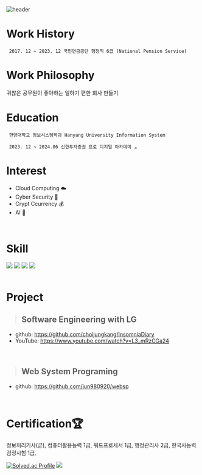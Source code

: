 ![header](https://capsule-render.vercel.app/api?text=👨‍💻👨‍💻👨‍💻&animation=fadeIn)
# Work History
     2017. 12 ~ 2023. 12 국민연금공단 행정직 6급 (National Pension Service)  
     
# Work Philosophy 

귀찮은 공무원이 좋아하는 일하기 편한 회사 만들기 


# Education
     한양대학교 정보시스템학과 Hanyang University Information System  
     
     2023. 12 ~ 2024.06 신한투자증권 프로 디지털 아카데미 ☁️
 
# Interest
- Cloud Computing ☁️  
- Cyber Security 🔐
- Crypt Ccurrency 💰
- AI 🤖
<br/>  
   
# Skill
<img src="https://img.shields.io/badge/React-61DAFB?style=for-the-badge&logo=React&logoColor=white"> <img src="https://img.shields.io/badge/SpringBoot-6DB33F?style=for-the-badge&logo=Spring-Boot&logoColor=white"> <img src="https://img.shields.io/badge/C++-00599C?style=for-the-badge&logo=C%2B%2B&logoColor=white"/> <img src="https://img.shields.io/badge/Python-3776AB?style=for-the-badge&logo=Python&logoColor=white">   
<br/>

# Project
> ## Software Engineering with LG  
- github: https://github.com/choijungkang/InsomniaDiary  
- YouTube: https://www.youtube.com/watch?v=L3_mRzCGa24    

<br/>

> ## Web System Programing  
- github: https://github.com/jun980920/websp    

<br/>

# Certification🏆
정보처리기사(곧), 컴퓨터활용능력 1급, 워드프로세서 1급, 행정관리사 2급, 한국사능력검정시험 1급,   

  
[![Solved.ac Profile](http://mazassumnida.wtf/api/v2/generate_badge?boj=junusong12)](https://solved.ac/junusng12/)
<img src="https://github-readme-stats.vercel.app/api/top-langs/?username=NOEL-code&layout=compact"><br><br>


